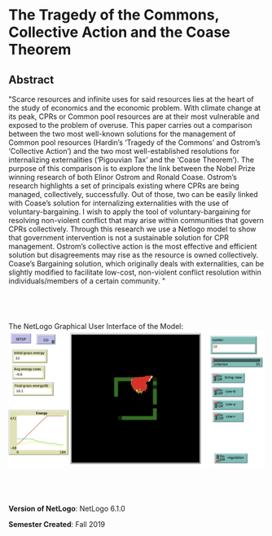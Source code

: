 # The Tragedy of the Commons, Collective Action and the Coase Theorem

## Abstract
"Scarce resources and infinite uses for said resources lies at the heart of the study of economics and the economic problem. With climate change at its peak, CPRs or Common pool resources are at their most vulnerable and exposed to the problem of overuse. This paper carries out a comparison between the two most well-known solutions for the management of Common pool resources (Hardin’s ‘Tragedy of the Commons’ and Ostrom’s ‘Collective Action’) and the two most well-established resolutions for internalizing externalities (‘Pigouvian Tax’ and the ‘Coase Theorem’). The purpose of this comparison is to explore the link between the Nobel Prize winning research of both Elinor Ostrom and Ronald Coase.  Ostrom’s research highlights a set of principals existing where CPRs are being managed, collectively, successfully.  Out of those, two can be easily linked with Coase’s solution for internalizing externalities with the use of voluntary-bargaining. I wish to apply the tool of voluntary-bargaining for resolving non-violent conflict that may arise within communities that govern CPRs collectively. Through this research we use a Netlogo model to show that government intervention is not a sustainable solution for CPR management. Ostrom’s collective action is the most effective and efficient solution but disagreements may rise as the resource is owned collectively. Coase’s Bargaining solution, which originally deals with externalities, can be slightly modified to facilitate low-cost, non-violent conflict resolution within individuals/members of a certain community. "

## &nbsp;
The NetLogo Graphical User Interface of the Model: 
![The NetLogo Graphical User Interface](GUI.png)

## &nbsp;

**Version of NetLogo**: NetLogo 6.1.0

**Semester Created**: Fall 2019


